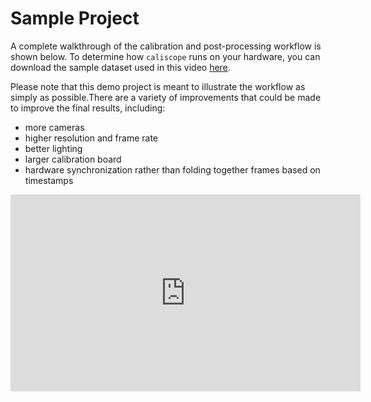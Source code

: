# Sample Project

A complete walkthrough of the calibration and post-processing workflow is shown below. To determine how `caliscope` runs on your hardware, you can download the sample dataset used in this video [here](https://utexas-my.sharepoint.com/:f:/g/personal/priblede_eid_utexas_edu/EpJRde1NTPNHpTGrVmPLZA0B_kWTm08KI2QuDjZNY8BV3A).

Please note that this demo project is meant to illustrate the workflow as simply as possible.There are a variety of improvements that could be made to improve the final results, including:

- more cameras
- higher resolution and frame rate
- better lighting
- larger calibration board
- hardware synchronization rather than folding together frames based on timestamps

<iframe width="560" height = "315" src="https://www.youtube.com/embed/voE3IKYtuIQ?si=U-ivFqX0trbjG5QA" title="YouTube video player" frameborder="0" allow="accelerometer; autoplay; clipboard-write; encrypted-media; gyroscope; picture-in-picture; web-share" referrerpolicy="strict-origin-when-cross-origin" allowfullscreen></iframe>
